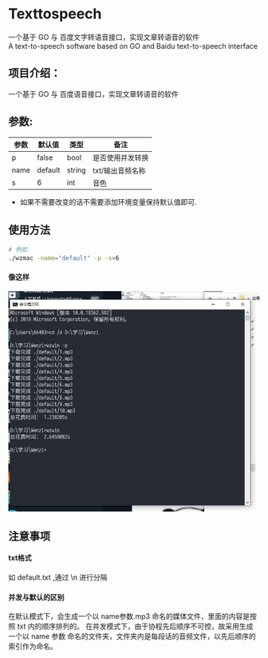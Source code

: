 # Texttospeech

一个基于 GO 与 百度文字转语音接口，实现文章转语音的软件  
A text-to-speech software based on GO and Baidu text-to-speech interface

## 项目介绍：

一个基于 GO 与 百度语音接口，实现文章转语音的软件

## 参数:

| 参数 | 默认值  | 类型   | 备注             |
|------|---------|--------|------------------|
| p    | false   | bool   | 是否使用并发转换 |
| name | default | string | txt/输出音频名称 |
| s    | 6       | int    | 音色             |

* 如果不需要改变的话不需要添加环境变量保持默认值即可.

## 使用方法
``` bash
# 例如
./wzmac -name="default" -p -s=6
```

#### 像这样

![Alt text](https://github.com/Glovecc/Texttospeech/blob/master/user.jpg)

## 注意事项

#### txt格式

如 default.txt ,通过 \n 进行分隔

#### 并发与默认的区别

在默认模式下，会生成一个以 name参数.mp3 命名的媒体文件，里面的内容是按照 txt 内的顺序排列的。
在并发模式下，由于协程先后顺序不可控，故采用生成一个以 name 参数 命名的文件夹，文件夹内是每段话的音频文件，以先后顺序的索引作为命名。
